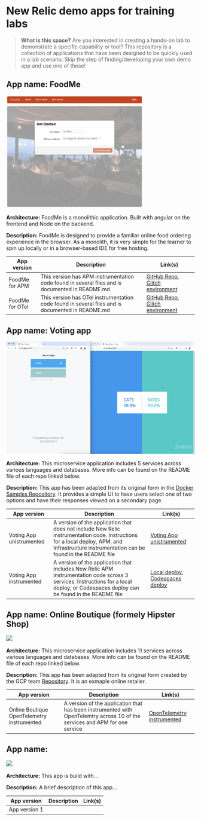 # New Relic demo apps for training labs

> **What is this space?** Are you interested in creating a hands-on lab to demonstrate a specific capability or tool? This repository is a collection of applications that have been designed to be quickly used in a lab scenario. Skip the step of finding/developing your own demo app and use one of these!


## App name: FoodMe
<img src="app-screenshots/foodme-homepage.png"  height="300">

**Architecture:** FoodMe is a monolithic application. Built with angular on the frontend and Node on the backend.

**Description:** FoodMe is designed to provide a familiar online food ordering experience in the browser. As a monolith, it is very simple for the learner to spin up locally or in a browser-based IDE for free hosting.

| App version  | Description | Link(s) | 
| ----------- | ----------- | -------------| 
| FoodMe for APM | This version has APM instrumentation code found in several files and is documented in README.md | [GitHub Repo](https://github.com/Bijesse/nru-foodme-app), [Glitch environment](https://glitch.com/edit/#!/remix/foodme-fy23) |
| FoodMe for OTel | This version has OTel instrumentation code found in several files and is documented in README.md  | [GitHub Repo](https://github.com/Bijesse/foodme-otel), [Glitch environment](https://glitch.com/edit/#!/remix/foodme-otel)|

## App name: Voting app
<img src="app-screenshots/voting_app.png"  height="300">

**Architecture:** This microservice application includes 5 services across various languages and databases. More info can be found on the README file of each repo linked below.

**Description:** This app has been adapted from its original form in the [Docker Samples Repository](https://github.com/dockersamples/example-voting-app). It provides a simple UI to have users select one of two options and have their responses viewed on a secondary page. 

| App version   | Description | Link(s) | 
| ------------- | ----------- | --------| 
| Voting App unistrumented | A version of the application that does not include New Relic instrumentation code. Instructions for a local deploy, APM, and Infrastructure instrumentation can be found in the README file | [Voting App unistrumented](https://github.com/mchavez-newrelic/example-voting-app) |
| Voting App instrumented| A version of the application that includes New Relic APM instrumentation code scross 3 services. Instructions for a local deploy, or Codespaces deploy can be found in the README file  | [Local deploy](https://github.com/Bijesse/example-voting-app-fully-instrumented), [Codespaces deploy](https://github.com/Bijesse/example-voting-app-fully-instrumented/tree/codespace-instructions) |

## App name: Online Boutique (formely Hipster Shop)
<img src="app-screenshots/online-boutique-frontend-1.png"  height="300">

**Architecture:** This microservice application includes 11 services across various languages and databases. More info can be found on the README file of each repo linked below.

**Description:** This app has been adapted from its original form created by the GCP team [Repository](https://github.com/GoogleCloudPlatform/microservices-demo). It is an exmaple online retailer. 

| App version   | Description | Link(s) | 
| ------------- | ----------- | --------| 
| Online Boutique OpenTelemetry instrumented | A version of the application that has been instrumented with OpenTelemtry across 10 of the services and APM for one service| [OpenTelemetry instrumented](https://github.com/newrelic-experimental/otel-workshop) |


## App name: 
<img src="app-screenshots/"  height="300">

**Architecture:** This app is build with...

**Description:** A brief description of this app...

| App version   | Description | Link(s) | 
| ------------- | ----------- | --------| 
| App version 1 |  |  |
